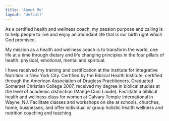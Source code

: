 ```yaml
---
title: 'About Me'
layout: 'default'
---
```

As a certified health and wellness coach, my passion purpose and calling is to help people to live and enjoy an abundant life that is our birth right which God promised. 

My mission as a health and wellness coach is to transform the world, one life at a time through dietary and life changing principles in the four pillars of health: physical, emotional, mental and spiritual. 

I have received my training and certification at the institute for Integrative Nutrition in New York City. Certified by the Biblical Health Institute, certified through the American Association of Drugless Practitioners. Graduated Somerset Christian College 2007, received my degree in biblical studies at the level of academic distinction (Mange Cum Laude). Facilitate a biblical health and wellness class for women at Calvary Temple International in Wayne, NJ. Facilitate classes and workshops on site at schools, churches, home, businesses, and offer individual or group holistic health wellness and nutrition coaching and teaching.